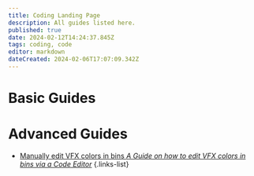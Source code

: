 ```yaml
---
title: Coding Landing Page
description: All guides listed here.
published: true
date: 2024-02-12T14:24:37.845Z
tags: coding, code
editor: markdown
dateCreated: 2024-02-06T17:07:09.342Z
---
```



# Basic Guides


# Advanced Guides

- [Manually edit VFX colors in bins *A Guide on how to edit VFX colors in bins via a Code Editor*](/specific-guide/coding-landing/man-edit-vfxcolor)
{.links-list}


